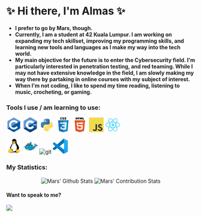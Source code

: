 # :sparkles: Hi there, I'm Almas :sparkles:
<p> 
	<b>
	<ul>
	<li>I prefer to go by Mars, though.</li>
	<li>Currently, I am a student at 42 Kuala Lumpur. I am working on expanding my tech skillset, improving my programming skills, and learning new tools and languages as I make my way into the tech world.</li>
	<li>My main objective for the future is to enter the Cybersecurity field. I'm particularly interested in penetration testing, and red teaming. While I may not have extensive knowledge in the field, I am slowly making my way there by partaking in online courses with my subject of interest.</li>
	<li> When I'm not coding, I like to spend my time reading, listening to music, crocheting, or gaming.</li>
	</ul>
	</b>
</p>

### Tools I use / am learning to use:
<p align="left">
<a> <img src="https://raw.githubusercontent.com/devicons/devicon/master/icons/c/c-original.svg" alt="c" width="40" height="40"/> </a>
<a> <img src="https://raw.githubusercontent.com/devicons/devicon/master/icons/cplusplus/cplusplus-original.svg" alt="cplusplus" width="40" height="40"/> </a>
<a> <img src="https://raw.githubusercontent.com/devicons/devicon/master/icons/python/python-original.svg" alt="python" width="40" height="40"/> </a>
<a> <img src="https://raw.githubusercontent.com/devicons/devicon/master/icons/css3/css3-original-wordmark.svg" alt="css3" width="40" height="40"/> </a>
<a> <img src="https://raw.githubusercontent.com/devicons/devicon/master/icons/html5/html5-original-wordmark.svg" alt="html5" width="40" height="40"/> </a>
<a> <img src="https://raw.githubusercontent.com/devicons/devicon/master/icons/javascript/javascript-original.svg" alt="javascript" width="40" height="40"/> </a>
<a> <img src="https://raw.githubusercontent.com/devicons/devicon/55609aa5bd817ff167afce0d965585c92040787a/icons/react/react-original.svg" alt="css3" width="40" height="40"/> </a>
</p>
<p>
<a><img src="https://raw.githubusercontent.com/devicons/devicon/master/icons/linux/linux-original.svg" alt="linux" width="40" height="40"/></a>
<a><img src="https://raw.githubusercontent.com/devicons/devicon/master/icons/docker/docker-original.svg" alt="docker" width="40" height="40"/></a>
<a> <img src="https://www.vectorlogo.zone/logos/git-scm/git-scm-icon.svg" alt="git" width="40" height="40"/> </a>
<a> <img src="https://raw.githubusercontent.com/devicons/devicon/master/icons/vscode/vscode-original.svg" alt="vscode" width="40" height="40"> </a>
</p>

### My Statistics:
<p align="center">
	<img align="center" width="400" src="https://github-readme-stats.vercel.app/api?username=M4rrs&theme=neon&hide_border=true" alt="Mars' Github Stats"/>
	<img align="center" width="400" src="https://streak-stats.demolab.com/?user=M4rrs&currStreakNum=2FD3EB&fire=pink&sideLabels=F00&date_format=[Y.]n.j&theme=neon&sideLabels=b241d8&hide_border=true" alt="Mars' Contribution Stats"/>
</p>

#### Want to speak to me?
<a href="mailto:almasnorazman2803@gmail.com"><img src="https://img.shields.io/badge/gmail-D14836?&style=for-the-badge&logo=gmail&logoColor=white"></a> 
